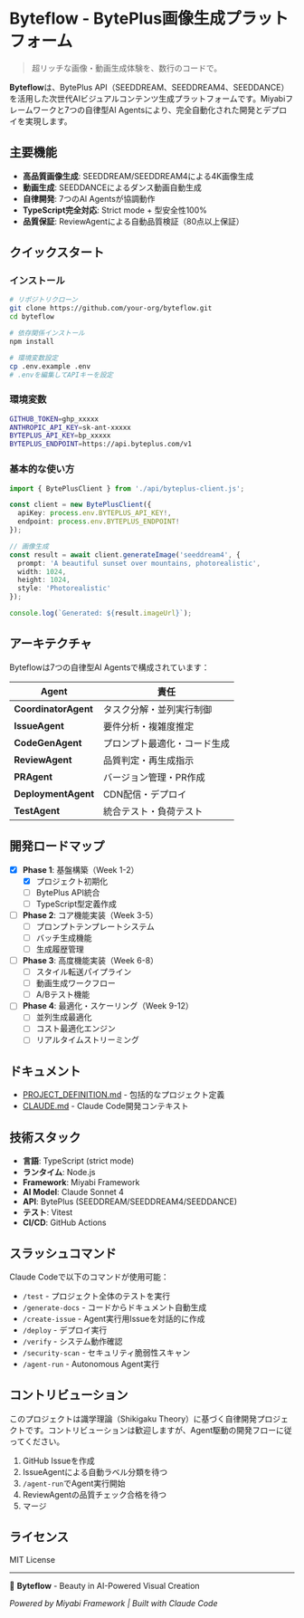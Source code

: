 # Byteflow - BytePlus画像生成プラットフォーム

> 超リッチな画像・動画生成体験を、数行のコードで。

**Byteflow**は、BytePlus API（SEEDDREAM、SEEDDREAM4、SEEDDANCE）を活用した次世代AIビジュアルコンテンツ生成プラットフォームです。Miyabiフレームワークと7つの自律型AI Agentsにより、完全自動化された開発とデプロイを実現します。

## 主要機能

- **高品質画像生成**: SEEDDREAM/SEEDDREAM4による4K画像生成
- **動画生成**: SEEDDANCEによるダンス動画自動生成
- **自律開発**: 7つのAI Agentsが協調動作
- **TypeScript完全対応**: Strict mode + 型安全性100%
- **品質保証**: ReviewAgentによる自動品質検証（80点以上保証）

## クイックスタート

### インストール

```bash
# リポジトリクローン
git clone https://github.com/your-org/byteflow.git
cd byteflow

# 依存関係インストール
npm install

# 環境変数設定
cp .env.example .env
# .envを編集してAPIキーを設定
```

### 環境変数

```bash
GITHUB_TOKEN=ghp_xxxxx
ANTHROPIC_API_KEY=sk-ant-xxxxx
BYTEPLUS_API_KEY=bp_xxxxx
BYTEPLUS_ENDPOINT=https://api.byteplus.com/v1
```

### 基本的な使い方

```typescript
import { BytePlusClient } from './api/byteplus-client.js';

const client = new BytePlusClient({
  apiKey: process.env.BYTEPLUS_API_KEY!,
  endpoint: process.env.BYTEPLUS_ENDPOINT!
});

// 画像生成
const result = await client.generateImage('seeddream4', {
  prompt: 'A beautiful sunset over mountains, photorealistic',
  width: 1024,
  height: 1024,
  style: 'Photorealistic'
});

console.log(`Generated: ${result.imageUrl}`);
```

## アーキテクチャ

Byteflowは7つの自律型AI Agentsで構成されています：

| Agent | 責任 |
|-------|------|
| **CoordinatorAgent** | タスク分解・並列実行制御 |
| **IssueAgent** | 要件分析・複雑度推定 |
| **CodeGenAgent** | プロンプト最適化・コード生成 |
| **ReviewAgent** | 品質判定・再生成指示 |
| **PRAgent** | バージョン管理・PR作成 |
| **DeploymentAgent** | CDN配信・デプロイ |
| **TestAgent** | 統合テスト・負荷テスト |

## 開発ロードマップ

- [x] **Phase 1**: 基盤構築（Week 1-2）
  - [x] プロジェクト初期化
  - [ ] BytePlus API統合
  - [ ] TypeScript型定義作成
- [ ] **Phase 2**: コア機能実装（Week 3-5）
  - [ ] プロンプトテンプレートシステム
  - [ ] バッチ生成機能
  - [ ] 生成履歴管理
- [ ] **Phase 3**: 高度機能実装（Week 6-8）
  - [ ] スタイル転送パイプライン
  - [ ] 動画生成ワークフロー
  - [ ] A/Bテスト機能
- [ ] **Phase 4**: 最適化・スケーリング（Week 9-12）
  - [ ] 並列生成最適化
  - [ ] コスト最適化エンジン
  - [ ] リアルタイムストリーミング

## ドキュメント

- [PROJECT_DEFINITION.md](./PROJECT_DEFINITION.md) - 包括的なプロジェクト定義
- [CLAUDE.md](./CLAUDE.md) - Claude Code開発コンテキスト

## 技術スタック

- **言語**: TypeScript (strict mode)
- **ランタイム**: Node.js
- **Framework**: Miyabi Framework
- **AI Model**: Claude Sonnet 4
- **API**: BytePlus (SEEDDREAM/SEEDDREAM4/SEEDDANCE)
- **テスト**: Vitest
- **CI/CD**: GitHub Actions

## スラッシュコマンド

Claude Codeで以下のコマンドが使用可能：

- `/test` - プロジェクト全体のテストを実行
- `/generate-docs` - コードからドキュメント自動生成
- `/create-issue` - Agent実行用Issueを対話的に作成
- `/deploy` - デプロイ実行
- `/verify` - システム動作確認
- `/security-scan` - セキュリティ脆弱性スキャン
- `/agent-run` - Autonomous Agent実行

## コントリビューション

このプロジェクトは識学理論（Shikigaku Theory）に基づく自律開発プロジェクトです。コントリビューションは歓迎しますが、Agent駆動の開発フローに従ってください。

1. GitHub Issueを作成
2. IssueAgentによる自動ラベル分類を待つ
3. `/agent-run`でAgent実行開始
4. ReviewAgentの品質チェック合格を待つ
5. マージ

## ライセンス

MIT License

---

🌸 **Byteflow** - Beauty in AI-Powered Visual Creation

*Powered by Miyabi Framework | Built with Claude Code*
